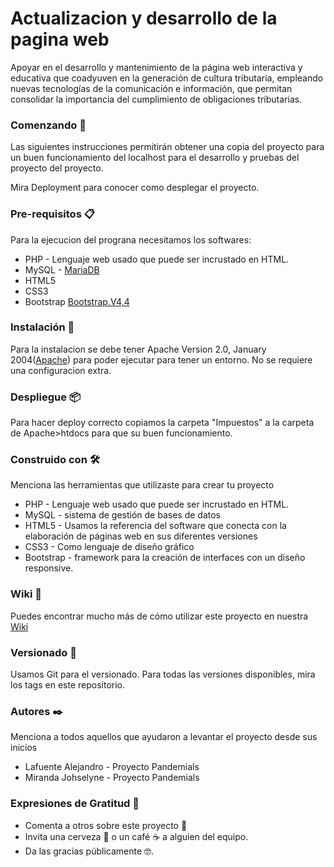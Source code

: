 # Actualizacion y desarrollo de la pagina web
Apoyar en el desarrollo y mantenimiento de la página web interactiva y educativa que coadyuven en la generación de cultura tributaria, empleando nuevas tecnologías de la comunicación e información, que permitan consolidar la importancia del cumplimiento de obligaciones tributarias.

### Comenzando 🚀
Las siguientes instrucciones permitirán obtener una copia del proyecto para un buen funcionamiento del localhost para el desarrollo y pruebas del proyecto del proyecto.

Mira Deployment para conocer como desplegar el proyecto.

### Pre-requisitos 📋
Para la ejecucion del prograna necesitamos los softwares:
* PHP - Lenguaje web usado que puede ser  incrustado en HTML.
* MySQL - [MariaDB](https://mariadb.org/download/) 
* HTML5 
* CSS3 
* Bootstrap [Bootstrap.V4,4](https://getbootstrap.com/docs/4.4/getting-started/download/)

### Instalación 🔧
Para la instalacion se debe tener Apache Version 2.0, January 2004([Apache](https://www.apache.org/licenses/LICENSE-2.0)) para poder ejecutar para tener un entorno. No se requiere una configuracion extra.

### Despliegue 📦
Para hacer deploy correcto copiamos la carpeta "Impuestos" a la carpeta de Apache>htdocs para que su buen funcionamiento.

### Construido con 🛠️
Menciona las herramientas que utilizaste para crear tu proyecto

* PHP - Lenguaje web usado que puede ser  incrustado en HTML.
* MySQL - sistema de gestión de bases de datos 
* HTML5 - Usamos la referencia del software que conecta con la elaboración de páginas web en sus diferentes versiones
* CSS3 - Como lenguaje de diseño gráfico
* Bootstrap -  framework para la creación de interfaces con un diseño responsive.

### Wiki 📖
Puedes encontrar mucho más de cómo utilizar este proyecto en nuestra [Wiki](https://github.com/Pandemials/Pandemials/wiki)

### Versionado 📌
Usamos Git para el versionado. Para todas las versiones disponibles, mira los tags en este repositorio.

### Autores ✒️
Menciona a todos aquellos que ayudaron a levantar el proyecto desde sus inicios

* Lafuente Alejandro - Proyecto Pandemials
* Miranda Johselyne - Proyecto Pandemials

### Expresiones de Gratitud 🎁
* Comenta a otros sobre este proyecto 📢
* Invita una cerveza 🍺 o un café ☕ a alguien del equipo.
* Da las gracias públicamente 🤓.

